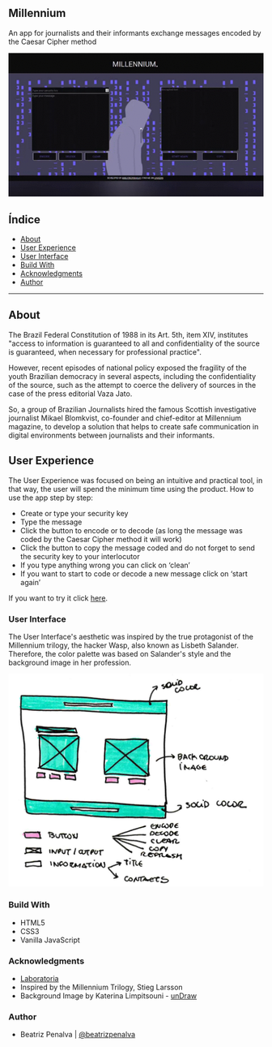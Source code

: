 ## Millennium
An app for journalists and their informants exchange messages encoded by the Caesar Cipher method 

![WebbApp](src/img/vd_readme_app.gif)

## Índice

* [About](#about)
* [User Experience](#user-experience)
* [User Interface](#user-interface)
* [Build With](#build-with)
* [Acknowledgments](#acknowledgments)
* [Author](#author)

***

## About

The Brazil Federal Constitution of 1988 in its Art. 5th, item XIV, institutes "access to information is guaranteed to all and confidentiality of the source is guaranteed, when necessary for professional practice". 

However, recent episodes of national policy exposed the fragility of the youth Brazilian democracy in several aspects, including the confidentiality of the source, such as the attempt to coerce the delivery of sources in the case of the press editorial Vaza Jato. 
 
So, a group of Brazilian Journalists hired the famous Scottish investigative journalist Mikael Blomkvist, co-founder and chief-editor at Millennium magazine, to develop a solution that helps to create safe communication in digital environments between journalists and their informants. 


## User Experience

The User Experience was focused on being an intuitive and practical tool, in that way, the user will spend the minimum time using the product. 
How to use the app step by step:
 
* Create or type your security key
* Type the message
* Click the button  to encode or to decode (as long the message was coded by the Caesar Cipher method it will work) 
* Click the button to copy the message coded and do not forget to send the security key to your interlocutor
* If you type anything wrong you can click on ‘clean’
* If you want to start to code or decode a new message click on ‘start again’

If you want to try it click [here](https://beatrizpenalva.github.io/SAP005-cipher/).

### User Interface

The User Interface's aesthetic was inspired by the true protagonist of the Millennium trilogy, the hacker Wasp, also known as Lisbeth Salander. Therefore, the color palette was based on Salander's style and the background image in her profession.

![Sketch](src/img/sketch.png)

### Build With

* HTML5
* CSS3
* Vanilla JavaScript

### Acknowledgments

* [Laboratoria](https://www.laboratoria.la/)
* Inspired by the Millennium Trilogy, Stieg Larsson
* Background Image by Katerina Limpitsouni - [unDraw](https://undraw.co/)

### Author

* Beatriz Penalva | [@beatrizpenalva](https://github.com/beatrizpenalva)